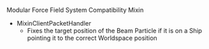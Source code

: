 Modular Force Field System Compatibility Mixin

- MixinClientPacketHandler
  - Fixes the target position of the Beam Particle if it is on a Ship pointing it to the correct Worldspace position
